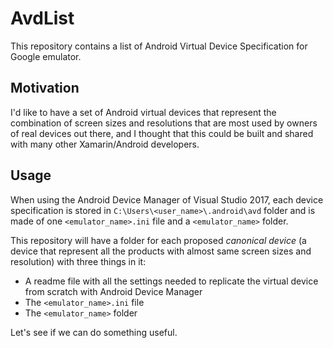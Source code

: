 # AvdList
This repository contains a list of Android Virtual Device Specification for Google emulator.

## Motivation
I'd like to have a set of Android virtual devices that represent the combination of screen sizes and resolutions that are most used by owners of real devices out there, and I thought that this could be built and shared with many other Xamarin/Android developers.

## Usage
When using the Android Device Manager of Visual Studio 2017, each device specification is stored in `C:\Users\<user_name>\.android\avd` folder and is made of one `<emulator_name>.ini` file and a `<emulator_name>` folder.

This repository will have a folder for each proposed _canonical device_ (a device that represent all the products with almost same screen sizes and resolution) with three things in it:
- A readme file with all the settings needed to replicate the virtual device from scratch with Android Device Manager
- The `<emulator_name>.ini` file 
- The `<emulator_name>` folder

Let's see if we can do something useful.
